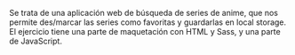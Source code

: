 
Se trata de una aplicación web de búsqueda de series de anime, que nos permite des/marcar las series como favoritas y guardarlas en local storage.
El ejercicio tiene una parte de maquetación con HTML y Sass, y una parte de JavaScript.

